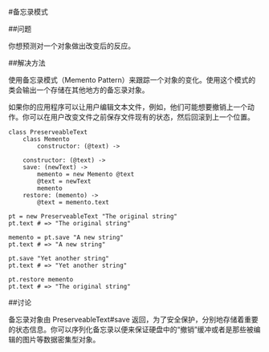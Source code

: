 #备忘录模式
  
##问题
  
你想预测对一个对象做出改变后的反应。
  
##解决方法
  
使用备忘录模式（Memento Pattern）来跟踪一个对象的变化。使用这个模式的类会输出一个存储在其他地方的备忘录对象。
  
如果你的应用程序可以让用户编辑文本文件，例如，他们可能想要撤销上一个动作。你可以在用户改变文件之前保存文件现有的状态，然后回滚到上一个位置。
  
```
class PreserveableText
    class Memento
        constructor: (@text) ->

    constructor: (@text) ->
    save: (newText) ->
        memento = new Memento @text
        @text = newText
        memento
    restore: (memento) ->
        @text = memento.text

pt = new PreserveableText "The original string"
pt.text # => "The original string"

memento = pt.save "A new string"
pt.text # => "A new string"

pt.save "Yet another string"
pt.text # => "Yet another string"

pt.restore memento
pt.text # => "The original string"
```
 
##讨论
  
备忘录对象由 PreserveableText#save 返回，为了安全保护，分别地存储着重要的状态信息。你可以序列化备忘录以便来保证硬盘中的“撤销”缓冲或者是那些被编辑的图片等数据密集型对象。

